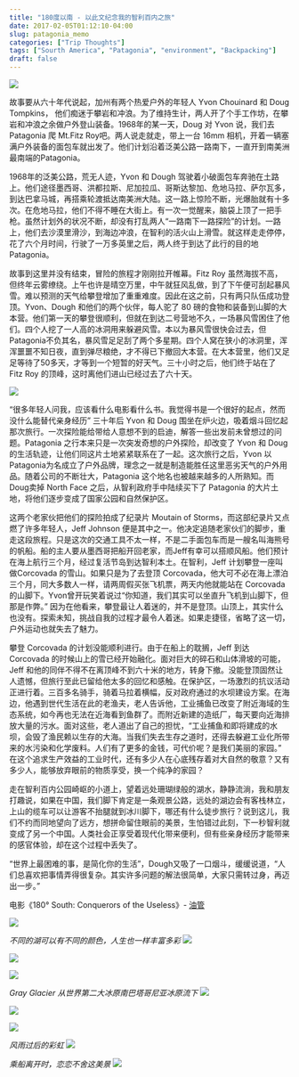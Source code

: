 ```yaml
---
title: "180度以南 - 以此文纪念我的智利百内之旅"
date: 2017-02-05T01:12:10-04:00
slug: patagonia_memo
categories: ["Trip Thoughts"]
tags: ["Sourth America", "Patagonia", "environment", "Backpacking"]
draft: false
---
```


[Base De Las Torres]: https://tva1.sinaimg.cn/large/722664abgy1gtcx62cvicj23402c0e84.jpg
![][Base De Las Torres]

故事要从六十年代说起，加州有两个热爱户外的年轻人 Yvon Chouinard 和 Doug Tompkins， 他们痴迷于攀岩和冲浪。为了维持生计，两人开了个手工作坊，在攀岩和冲浪之余做户外登山装备。1968年的某一天，Doug 对 Yvon 说，我们去 Patagonia 爬 Mt.Fitz Roy吧。两人说走就走，带上一台 16mm 相机，开着一辆塞满户外装备的面包车就出发了。他们计划沿着泛美公路一路南下，一直开到南美洲最南端的Patagonia。

1968年的泛美公路，荒无人迹，Yvon 和 Dough 驾驶着小破面包车奔驰在土路上。他们途径墨西哥、洪都拉斯、尼加拉瓜、哥斯达黎加、危地马拉、萨尔瓦多，到达巴拿马城，再搭乘轮渡抵达南美洲大陆。这一路上惊险不断，光爆胎就有十多次。在危地马拉，他们不得不睡在大街上。有一次一觉醒来，脑袋上顶了一把手枪。虽然计划外的状况不断，却没有打乱两人“一路南下一路探险”的计划。一路上，他们去沙漠里滑沙，到海边冲浪，在智利的活火山上滑雪。就这样走走停停，花了六个月时间，行驶了一万多英里之后，两人终于到达了此行的目的地 Patagonia。

故事到这里并没有结束，冒险的旅程才刚刚拉开帷幕。Fitz Roy 虽然海拔不高，但终年云雾缭绕。上午也许是晴空万里，中午就狂风乱做，到了下午便可刮起暴风雪。难以预测的天气给攀登增加了重重难度。因此在这之前，只有两只队伍成功登顶。Yvon、Dough 和他们的两个伙伴，每人驼了 80 磅的食物和装备到山脚的大本营。他们第一天的攀登很顺利，但就在到达二号营地不久，一场暴风雪困住了他们。四个人挖了一人高的冰洞用来躲避风雪。本以为暴风雪很快会过去，但 Patagonia不负其名，暴风雪足足刮了两个多星期。四个人窝在狭小的冰洞里，浑浑噩噩不知日夜，直到弹尽粮绝，才不得已下撤回大本营。在大本营里，他们又足足等待了50多天，才等到一个短暂的好天气。三十小时之后，他们终于站在了 Fitz Roy 的顶峰，这时离他们进山已经过去了六十天。

![](https://tva1.sinaimg.cn/large/722664abgy1gtcy7dey85j20m80cigok.jpg)

“很多年轻人问我，应该看什么电影看什么书。我觉得书是一个很好的起点，然而没什么能替代亲身经历” 三十年后 Yvon 和 Doug 围坐在炉火边，吸着烟斗回忆起那次旅行。一次探险能给带给人意想不到的启迪，解答一些出发前未曾想过的问题。Patagonia 之行本来只是一次突发奇想的户外探险，却改变了 Yvon 和 Doug 的生活轨迹，让他们同这片土地紧紧联系在了一起。这次旅行之后，Yvon 以 Patagonia为名成立了户外品牌，理念之一就是制造能胜任这里恶劣天气的户外用品。随着公司的不断壮大，Patagonia 这个地名也被越来越多的人所熟知。而Doug卖掉 North Face 之后，从智利政府手中陆续买下了 Patagonia 的大片土地，将他们逐步变成了国家公园和自然保护区。

这两个老家伙把他们的探险拍成了纪录片 Moutain of Storms，而这部纪录片又点燃了许多年轻人，Jeff Johnson 便是其中之一。他决定追随老家伙们的脚步，重走这段旅程。只是这次的交通工具不太一样，不是二手面包车而是一艘名叫海熊号的帆船。船的主人要从墨西哥把船开回老家，而Jeff有幸可以搭顺风船。他们预计在海上航行三个月，经过复活节岛到达智利本土。在智利，Jeff 计划攀登一座叫做Corcovada 的雪山。如果只是为了去登顶 Corcovada，他大可不必在海上漂泊三个月，同大多数人一样，请两周假买张飞机票，两天内他就能站在 Corcovada 的山脚下。Yvon曾开玩笑着说过“你知道，我们其实可以坐直升飞机到山脚下，但那是作弊。” 因为在他看来，攀登最让人着迷的，并不是登顶。山顶上，其实什么也没有。探索未知，挑战自我的过程才最令人着迷。如果走捷径，省略了这一切，户外运动也就失去了魅力。

攀登 Corcovada 的计划没能顺利进行。由于在船上的耽搁，Jeff 到达 Corcovada 的时候山上的雪已经开始融化。面对巨大的碎石和山体滑坡的可能，Jeff 和他的同伴不得不在离顶峰不到六十米的地方，转身下撤。没能登顶固然让人遗憾，但旅行至此已留给他太多的回忆和感触。在保护区，一场激烈的抗议活动正进行着。三百多名骑手，骑着马拉着横幅，反对政府通过的水坝建设方案。在海边，他遇到世代生活在此的老渔夫，老人告诉他，工业捕鱼已改变了附近海域的生态系统，如今再也无法在近海看到鱼群了。而附近新建的造纸厂，每天要向近海排放大量的污水。面对这些，老人道出了自己的担忧，“工业捕鱼和即将建成的水坝，会毁了渔民赖以生存的大海。当我们失去生存之道时，还得去躲避工业化所带来的水污染和化学废料。人们有了更多的金钱，可代价呢？是我们美丽的家园。” 在这个追求生产效益的工业时代，还有多少人在心底残存着对大自然的敬意？又有多少人，能够放弃眼前的物质享受，换一个纯净的家园？

走在智利百内公园崎岖的小道上，望着远处珊瑚绿般的湖水，静静流淌，我和朋友打趣说，如果在中国，我们脚下肯定是一条观景公路，远处的湖边会有客栈林立，上山的缆车可以让游客不抬腿就到冰川脚下，哪还有什么徒步旅行？说到这儿，我们不约而同地望向了远方，想拼命留住眼前的美景，生怕错过此刻，下一秒智利就变成了另一个中国。人类社会正享受着现代化带来便利，但有些亲身经历才能带来的感官体验，却在这个过程中丢失了。

“世界上最困难的事，是简化你的生活”，Dough又吸了一口烟斗，缓缓说道，“人们总喜欢把事情弄得很复杂。其实许多问题的解法很简单，大家只需转过身，再迈出一步。”

电影《180° South: Conquerors of the Useless》- [油管](https://youtu.be/bCFnPYXO_bc)

![][me_jump]

*不同的湖可以有不同的颜色，人生也一样丰富多彩*
![][lake_1]

![][lake_2]

![][lake_3]

*Gray Glacier 从世界第二大冰原南巴塔哥尼亚冰原流下* 
![][gray_glacier_1]

![][gray_glacier_2]

![][gray_glacier_3]

*风雨过后的彩虹*
![][rainbow]

*乘船离开时，恋恋不舍这美景*
![][end]

[lake_1]: https://tvax1.sinaimg.cn/large/722664abgy1gtcx5v1dlbj23342bcb2b.jpg
[lake_2]:  https://tvax3.sinaimg.cn/large/722664abgy1gtcx5o1gcdj23342bcx6r.jpg
[lake_3]: https://tva4.sinaimg.cn/large/722664abgy1gtcxd617f5j22x41y4b2a.jpg
[me_jump]: https://tva3.sinaimg.cn/large/722664abgy1gtcx5z1fbrj23342bc7wk.jpg
[gray_glacier_1]:https://tva3.sinaimg.cn/large/722664abgy1gtcxd3y5r5j230j20d7wh.jpg
[gray_glacier_2]: https://tvax2.sinaimg.cn/large/722664abgy1gtcxd2pp1rj22721gphan.jpg
[gray_glacier_3]: https://tva2.sinaimg.cn/large/722664abgy1gtcxd1bxysj228k1hqx4i.jpg
[rainbow]: https://tva1.sinaimg.cn/large/722664abgy1gtcxden48lj23402c04qq.jpg
[end]: https://tvax3.sinaimg.cn/large/722664abgy1gtcxcynkjej231w21akjl.jpg





